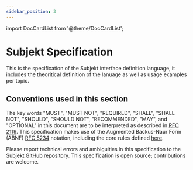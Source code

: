 ```yaml
---
sidebar_position: 3
---
```


import DocCardList from '@theme/DocCardList';

# Subjekt Specification

This is the specification of the Subjekt interface definition language, it includes the theoritical definition of the lanuage as well as usage examples per topic.

## Conventions used in this section

The key words "MUST", "MUST NOT", "REQUIRED", "SHALL", "SHALL NOT", "SHOULD", "SHOULD NOT", "RECOMMENDED", "MAY", and "OPTIONAL" in this document are to be interpreted as described in [RFC 2119](https://tools.ietf.org/html/rfc2119.html). This specification makes use of the Augmented Backus-Naur Form (ABNF) [RFC 5234](https://tools.ietf.org/html/rfc5234.html) notation, including the core rules defined [here](./idl).

Please report technical errors and ambiguities in this specification to the [Subjekt GitHub repository](https://github.com/subjektify/subjekt). This specification is open source; contributions are welcome.

<DocCardList />
